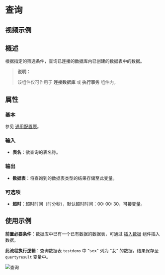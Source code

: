 # 查询

## 视频示例

## 概述

根据指定的筛选条件，查询已连接的数据库内已创建的数据表中的数据。

> **说明：**
>
> 该组件仅可作用于 **连接数据库** 或 **执行事务** 组件内。

## 属性

### 基本

参见 [通用配置项](../Appendix/CommonConfigurationItems.md)。

### 输入

- **表名**：欲查询的表名称。

### 输出

- **数据表**：将查询到的数据表类型的结果存储至此变量。

### 可选项

- **超时**：超时时间（时分秒），默认超时时间：00: 00: 30，可接变量。

## 使用示例

**前置必要条件**：数据库中已有一个已有数据的数据表，可通过 [插入数据](./InsertData.md) 组件插入数据。

**此流程执行逻辑**：查询数据表 `testdemo` 中 "sex" 列为 "女" 的数据，结果保存至 `quertyresult` 变量中。

![查询](https://docimages.blob.core.chinacloudapi.cn/images/Activities/queryfilterdata20210924.png)
